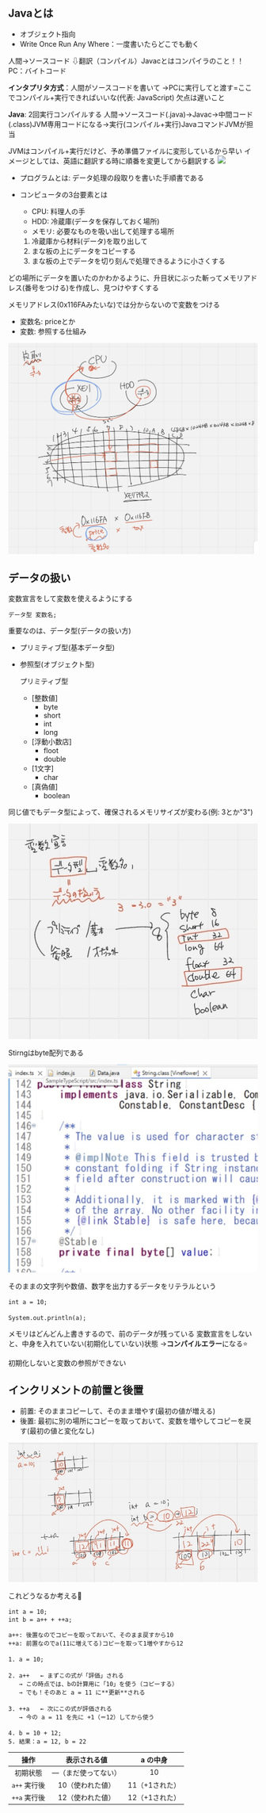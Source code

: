 ## Javaとは
- オブジェクト指向
- Write Once Run Any Where：一度書いたらどこでも動く

人間->ソースコード
⇩翻訳（コンパイル）Javacとはコンパイラのこと！！
PC：バイトコード

**インタプリタ方式**：人間がソースコードを書いて
->PCに実行してと渡す=ここでコンパイル+実行できればいいな(代表: JavaScript)
欠点は遅いこと

**Java**: 2回実行コンパイルする
人間->ソースコード(.java)->Javac->中間コード(.class)JVM専用コードになる->実行(コンパイル+実行)JavaコマンドJVMが担当

JVMはコンパイル+実行だけど、予め準備ファイルに変形しているから早い
イメージとしては、英語に翻訳する時に順番を変更してから翻訳する
![](images/1−1.jpeg)

- プログラムとは: データ処理の段取りを書いた手順書である
- コンピュータの3台要素とは
  - CPU: 料理人の手
  - HDD: 冷蔵庫(データを保存しておく場所)
  - メモリ: 必要なものを吸い出して処理する場所
  
  1. 冷蔵庫から材料(データ)を取り出して
  2. まな板の上にデータをコピーする
  3. まな板の上でデータを切り刻んで処理できるように小さくする

どの場所にデータを置いたのかわかるように、升目状にぶった斬ってメモリアドレス(番号をつける)を作成し、見つけやすくする

メモリアドレス(0x116FAみたいな)では分からないので変数をつける
- 変数名: priceとか
- 変数: 参照する仕組み

![](images/1-2.jpeg)


## データの扱い
変数宣言をして変数を使えるようにする
```
データ型 変数名;
```

重要なのは、データ型(データの扱い方)

- プリミティブ型(基本データ型)
- 参照型(オブジェクト型)

    プリミティブ型
   - [整数値]
     - byte
     - short
     - int 
     - long
   - [浮動小数店]
     - floot
     - double
   - [1文字]
     - char
   - [真偽値]
     - boolean
  
同じ値でもデータ型によって、確保されるメモリサイズが変わる(例: 3とか"3")

![](images/1-3.jpeg)

Stirngはbyte配列である

![](images/1-4.jpeg)

そのままの文字列や数値、数字を出力するデータをリテラルという

```
int a = 10;

System.out.println(a);
```

メモリはどんどん上書きするので、前のデータが残っている
変数宣言をしないと、中身を入れていない(初期化していない)状態
->**コンパイルエラー**になる⭐️

初期化しないと変数の参照ができない

## インクリメントの前置と後置

- 前置: そのままコピーして、そのまま増やす(最初の値が増える)
- 後置: 最初に別の場所にコピーを取っておいて、変数を増やしてコピーを戻す(最初の値と変化なし)

![](images/1-5.jpeg)

これどうなるか考える👀
```
int a = 10;
int b = a++ + ++a;
```

```
a++: 後置なのでコピーを取っておいて、そのまま戻すから10
++a: 前置なのでa(11に増えてる)コピーを取って1増やすから12

1. a = 10;

2. a++   ← まずこの式が「評価」される
   → この時点では、bの計算用に「10」を使う（コピーする）
   → でも！そのあと a = 11 に**更新**される

3. ++a   ← 次にこの式が評価される
   → 今の a = 11 を先に +1（＝12）してから使う

4. b = 10 + 12;
5. 結果：a = 12, b = 22
```



| 操作         | 表示される値       | a の中身         |
|:------------:|:------------------:|:----------------:|
| 初期状態     | ―（まだ使ってない）| 10               |
| `a++` 実行後 | 10（使われた値）   | 11（+1された）   |
| `++a` 実行後 | 12（使われた値）   | 12（+1された）   |
